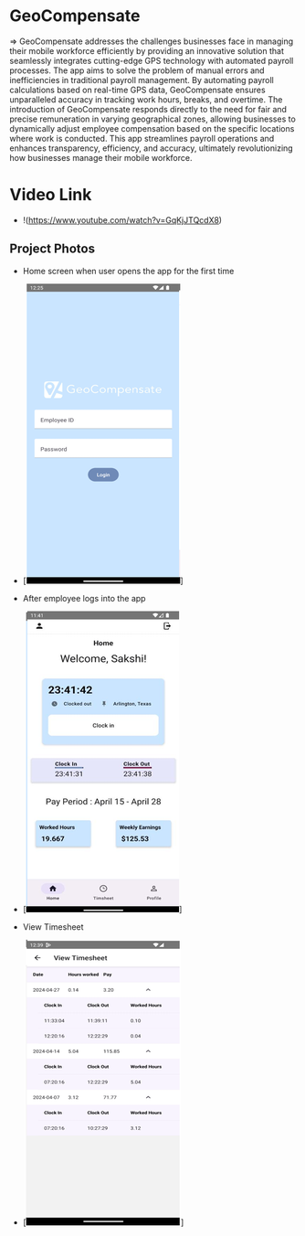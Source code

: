 # GeoCompensate
=> GeoCompensate addresses the challenges businesses face in managing their mobile workforce efficiently by providing an innovative solution that seamlessly integrates cutting-edge GPS technology with automated payroll processes. The app aims to solve the problem of manual errors and inefficiencies in traditional payroll management. By automating payroll calculations based on real-time GPS data, GeoCompensate ensures unparalleled accuracy in tracking work hours, breaks, and overtime. The introduction of GeoCompensate responds directly to the need for fair and precise remuneration in varying geographical zones, allowing businesses to dynamically adjust employee compensation based on the specific locations where work is 
conducted. This app streamlines payroll operations and enhances transparency, efficiency, and accuracy, ultimately revolutionizing how businesses manage their mobile workforce.

# Video Link
- !(https://www.youtube.com/watch?v=GqKjJTQcdX8)

## Project Photos
- Home screen when user opens the app for the first time
- [![Home Screen](images/homescreen.png)]

- After employee logs into the app
- [![Landing Page](images/landingpage.png)]

- View Timesheet
- [![View Timesheet](images/view_timesheet.png)]
